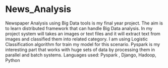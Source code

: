 # News_Analysis
Newspaper Analysis using Big Data tools is my final year project. The aim is to learn distributed framework that can handle Big Data analysis. In my project system will takes an images or text files and it will extract text from images and classified them into related category. I am using Logistic Classification algorithm for train my model for this scenario. Pyspark is my interesting part that works with huge sets of data by processing them in parallel and batch systems. 
Languages used: Pyspark , Django, Hadoop, Python
